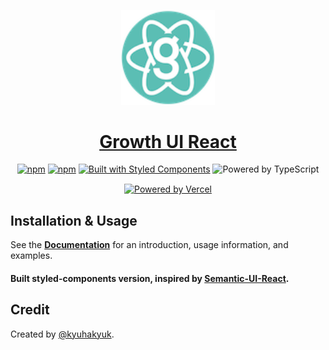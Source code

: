 <!-- Logo -->
<p align="center">
  <a href="https://react.growth-ui.com">
    <img width="150px" src="./packages/docs/public/images/logo.png" alt='logo' >
  </a>
</p>

<!-- Name -->
<h1 align="center">
  <a href="https://react.growth-ui.com/">Growth UI React</a>
</h1>

<div style='margin: 15px auto; width: fit-content;'>
  <a href="https://www.npmjs.com/package/growth-ui-react"><img src="https://badgen.net/npm/dm/growth-ui-react" alt="npm" /></a>
  <a href="https://www.npmjs.com/package/growth-ui-react"><img src="https://badgen.net/npm/v/growth-ui-react" alt="npm" /></a>
  <a href="https://www.styled-components.com/"><img src="https://badgen.net/badge/built%20with/styled%20components/db7093" alt="Built with Styled Components" /></a>
  <img src="https://badgen.net/badge/powered%20by/typescript/blue" alt="Powered by TypeScript" />
</div>

<p align="center"><a href="https://vercel.com/?utm_source=styled-icons"><img height="32" src="https://styled-icons.dev/powered-by-vercel.svg" alt="Powered by Vercel" /></a></p>

## Installation & Usage

See the [**Documentation**][1] for an introduction, usage information, and examples.

#### Built styled-components version, inspired by [Semantic-UI-React][2].

## Credit

Created by [@kyuhakyuk][3].

[1]: https://react.growth-ui.com/
[2]: https://github.com/Semantic-Org/Semantic-UI-React
[3]: https://github.com/kyuhakyuk
